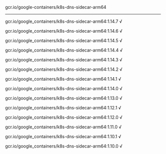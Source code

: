gcr.io/google-containers/k8s-dns-sidecar-arm64 

----
gcr.io/google_containers/k8s-dns-sidecar-arm64:1.14.7 √

gcr.io/google_containers/k8s-dns-sidecar-arm64:1.14.6 √

gcr.io/google_containers/k8s-dns-sidecar-arm64:1.14.5 √

gcr.io/google_containers/k8s-dns-sidecar-arm64:1.14.4 √

gcr.io/google_containers/k8s-dns-sidecar-arm64:1.14.3 √

gcr.io/google_containers/k8s-dns-sidecar-arm64:1.14.2 √

gcr.io/google_containers/k8s-dns-sidecar-arm64:1.14.1 √

gcr.io/google_containers/k8s-dns-sidecar-arm64:1.14.0 √

gcr.io/google_containers/k8s-dns-sidecar-arm64:1.13.0 √

gcr.io/google_containers/k8s-dns-sidecar-arm64:1.12.1 √

gcr.io/google_containers/k8s-dns-sidecar-arm64:1.12.0 √

gcr.io/google_containers/k8s-dns-sidecar-arm64:1.11.0 √

gcr.io/google_containers/k8s-dns-sidecar-arm64:1.10.1 √

gcr.io/google_containers/k8s-dns-sidecar-arm64:1.10.0 √

